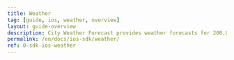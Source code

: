 ```yaml
---
title: Weather
tag: [guide, ios, weather, overview]
layout: guide-overview
description: City Weather Forecast provides weather forecasts for 200,000+ cities worldwide, including 3,000+ cities and counties in China, supporting real-time weather, up to 30-day forecasts and up to 7-day hourly weather forecasts.
permalink: /en/docs/ios-sdk/weather/
ref: 0-sdk-ios-weather
---
```

